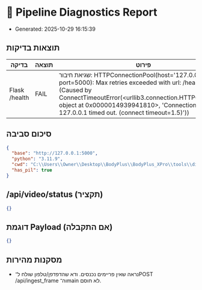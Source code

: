 # 🧪 Pipeline Diagnostics Report

- Generated: 2025-10-29 16:15:39

## תוצאות בדיקות

| בדיקה | תוצאה | פירוט | מה עושים |
|---|---|---|---|
| Flask /health | FAIL | שגיאת חיבור: HTTPConnectionPool(host='127.0.0.1', port=5000): Max retries exceeded with url: /health (Caused by ConnectTimeoutError(<urllib3.connection.HTTPConnection object at 0x0000014939941810>, 'Connection to 127.0.0.1 timed out. (connect timeout=1.5)')) | בדוק שהשרת רץ (Gunicorn/Flask), כתובת/פורט נכונים, Firewall |

## סיכום סביבה
```json
{
  "base": "http://127.0.0.1:5000",
  "python": "3.11.9",
  "cwd": "C:\\Users\\Owner\\Desktop\\BodyPlus\\BodyPlus_XPro\\tools\\diagnostics",
  "has_pil": true
}
```

## /api/video/status (תקציר)
```json
{}
```

## דוגמת Payload (אם התקבלה)
```json
{}
```

## מסקנות מהירות
- נראה שאין פריימים נכנסים. ודא שהדפדפן/טלפון שולח ל־POST /api/ingest_frame וה־main לא חוסם.